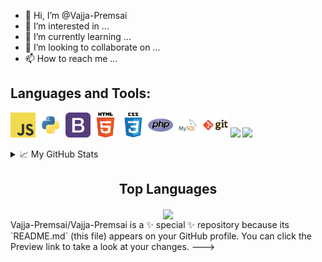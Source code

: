 - 👋 Hi, I’m @Vajja-Premsai
- 👀 I’m interested in ...
- 🌱 I’m currently learning ...
- 💞️ I’m looking to collaborate on ...
- 📫 How to reach me ...

<!---<div align="center">
  <h2>Hey there <img src="https://media.giphy.com/media/hvRJCLFzcasrR4ia7z/giphy.gif" width="25px"> Dhamareshwarakumar Gandikota Here</h2>
  <i>I am a <b>Cyber Security Enthusiast</b>.</i>
</div>

<img align="right" alt="GIF" src="https://github.com/Dhamareshwarakumar/Dhamareshwarakumar/blob/main/code.gif?raw=true" width="400" height="260" />
  
## Talking about Personal Stuffs:

- 👨🏽‍💻 I’m currently a student at GMR Institute of Technology
- 🚀 I’m currently a student Co-Ordinator at ACM-GMRIT
- 🌱 I’m currently learning Ethical Hacking and Web Development 
- 📫 How to reach me: <a href="mailto:damareshwarakumar@gmail.com">damareshwarakumar@gmail.com</a>
<!-- - 📝[Resume](link-here) -->

## Languages and Tools:

<code><img height="40" src="https://raw.githubusercontent.com/github/explore/80688e429a7d4ef2fca1e82350fe8e3517d3494d/topics/javascript/javascript.png"></code>
<code><img height="40" src="https://raw.githubusercontent.com/github/explore/80688e429a7d4ef2fca1e82350fe8e3517d3494d/topics/python/python.png"></code>
<code><img height="40" src="https://raw.githubusercontent.com/github/explore/80688e429a7d4ef2fca1e82350fe8e3517d3494d/topics/bootstrap/bootstrap.png"></code>
<code><img height="40" src="https://raw.githubusercontent.com/github/explore/5c058a388828bb5fde0bcafd4bc867b5bb3f26f3/topics/html/html.png"></code>
<code><img height="40" src="https://raw.githubusercontent.com/github/explore/80688e429a7d4ef2fca1e82350fe8e3517d3494d/topics/css/css.png"></code>
<code><img height="40" src="https://raw.githubusercontent.com/github/explore/80688e429a7d4ef2fca1e82350fe8e3517d3494d/topics/php/php.png"></code>
<code><img height="40" src="https://raw.githubusercontent.com/github/explore/80688e429a7d4ef2fca1e82350fe8e3517d3494d/topics/mysql/mysql.png"></code>
<code><img height="40" src="https://raw.githubusercontent.com/github/explore/80688e429a7d4ef2fca1e82350fe8e3517d3494d/topics/git/git.png"></code>
<code><img height="40" src="https://github.com/Dhamareshwarakumar/Dhamareshwarakumar/blob/main/iconfinder_BurpSuite_3246741.png"></code>
<code><img height="40" src="https://github.com/Dhamareshwarakumar/Dhamareshwarakumar/blob/main/nmap.png"></code>

<details>
<p align="center"><summary> 📈 My GitHub Stats</summary></p>
<p align="center"> <img src="https://github-readme-stats.vercel.app/api?username=Dhamareshwarakumar&show_icons=true&theme=gotham" alt="Dhamareshwarakumar's Stats" />
</details>
<div align="center">
<h2> Top Languages</h2>
  <img align="center" src="https://github-readme-stats.vercel.app/api/top-langs/?username=Dhamareshwarakumar&theme=gotham&layout=compact">
</div>
Vajja-Premsai/Vajja-Premsai is a ✨ special ✨ repository because its `README.md` (this file) appears on your GitHub profile.
You can click the Preview link to take a look at your changes.
--->
